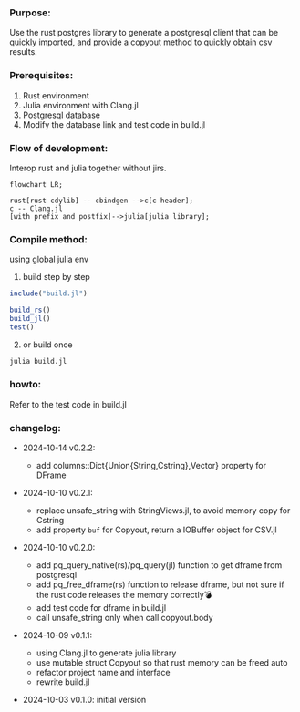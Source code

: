 ### Purpose:
Use the rust postgres library to generate a postgresql client that can be quickly imported, and provide a copyout method to quickly obtain csv results.

### Prerequisites:
1. Rust environment
2. Julia environment with Clang.jl
3. Postgresql database
4. Modify the database link and test code in build.jl

### Flow of development:
Interop rust and julia together without jirs.
``` mermaid 
flowchart LR;

rust[rust cdylib] -- cbindgen -->c[c header];
c -- Clang.jl
[with prefix and postfix]-->julia[julia library];

```

### Compile method:
using global julia env
1. build step by step
``` julia
include("build.jl")

build_rs()
build_jl()
test()
```

2. or build once
``` cmd
julia build.jl
```

### howto:
Refer to the test code in build.jl

### changelog:
- 2024-10-14 v0.2.2: 
    - add columns::Dict{Union{String,Cstring},Vector} property for DFrame

- 2024-10-10 v0.2.1: 
    - replace unsafe_string with StringViews.jl, to avoid memory copy for Cstring
    - add property `buf` for Copyout, return a IOBuffer object for CSV.jl
    
- 2024-10-10 v0.2.0: 
    - add pq_query_native(rs)/pq_query(jl) function to get dframe from postgresql
    - add pq_free_dframe(rs) function to release dframe, but not sure if the rust code releases the memory correctly💣
    - add test code for dframe in build.jl
    - call unsafe_string only when call copyout.body

- 2024-10-09 v0.1.1: 
    - using Clang.jl to generate julia library
    - use mutable struct Copyout so that rust memory can be freed auto
    - refactor project name and interface
    - rewrite build.jl

- 2024-10-03 v0.1.0: initial version
